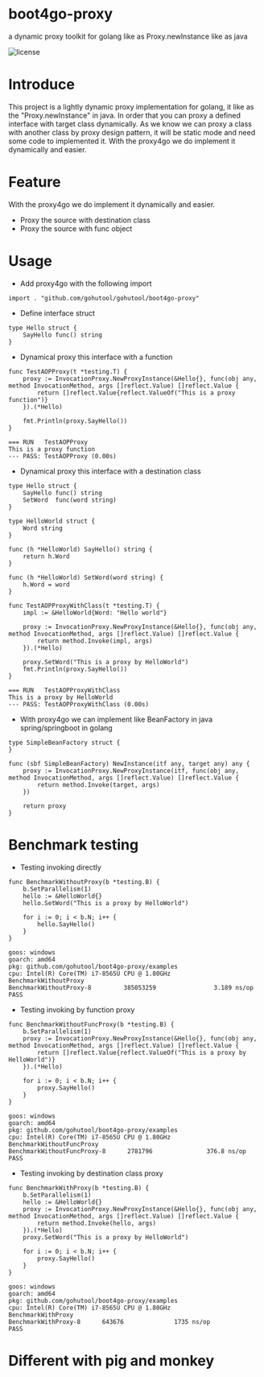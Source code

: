 # boot4go-proxy

a dynamic proxy toolkit for golang like as Proxy.newInstance like as java

![license](https://img.shields.io/badge/license-Apache--2.0-green.svg)

# Introduce
This project is a lightly dynamic proxy implementation for golang, it like as the "Proxy.newInstance" in java.
In order that you can proxy a defined interface with target class dynamically. 
As we know we can proxy a class with another class by proxy design pattern, it will be static mode and need some code to implemented it.
With the proxy4go we do implement it dynamically and easier.

# Feature
With the proxy4go we do implement it dynamically and easier.

- Proxy the source with destination class
- Proxy the source with func object


# Usage
- Add proxy4go with the following import

```
import . "github.com/gohutool/gohutool/boot4go-proxy"
```

- Define interface struct

```
type Hello struct {
    SayHello func() string
}
```

- Dynamical proxy this interface with a function

```
func TestAOPProxy(t *testing.T) {
	proxy := InvocationProxy.NewProxyInstance(&Hello{}, func(obj any, method InvocationMethod, args []reflect.Value) []reflect.Value {
		return []reflect.Value{reflect.ValueOf("This is a proxy function")}
	}).(*Hello)

	fmt.Println(proxy.SayHello())
}
```

```
=== RUN   TestAOPProxy
This is a proxy function
--- PASS: TestAOPProxy (0.00s)
```

- Dynamical proxy this interface with a destination class

```
type Hello struct {
	SayHello func() string
	SetWord  func(word string)
}
```

```
type HelloWorld struct {
	Word string
}

func (h *HelloWorld) SayHello() string {
	return h.Word
}

func (h *HelloWorld) SetWord(word string) {
	h.Word = word
}
```

```
func TestAOPProxyWithClass(t *testing.T) {
	impl := &HelloWorld{Word: "Hello world"}

	proxy := InvocationProxy.NewProxyInstance(&Hello{}, func(obj any, method InvocationMethod, args []reflect.Value) []reflect.Value {
		return method.Invoke(impl, args)
	}).(*Hello)

	proxy.SetWord("This is a proxy by HelloWorld")
	fmt.Println(proxy.SayHello())
}
```

```
=== RUN   TestAOPProxyWithClass
This is a proxy by HelloWorld
--- PASS: TestAOPProxyWithClass (0.00s)
```

- With proxy4go we can implement like BeanFactory in java spring/springboot in golang

```
type SimpleBeanFactory struct {
}

func (sbf SimpleBeanFactory) NewInstance(itf any, target any) any {
	proxy := InvocationProxy.NewProxyInstance(itf, func(obj any, method InvocationMethod, args []reflect.Value) []reflect.Value {
		return method.Invoke(target, args)
	})

	return proxy
}
```

# Benchmark testing

- Testing invoking directly
```
func BenchmarkWithoutProxy(b *testing.B) {
	b.SetParallelism(1)
	hello := &HelloWorld{}
	hello.SetWord("This is a proxy by HelloWorld")

	for i := 0; i < b.N; i++ {
		hello.SayHello()
	}
}
```

```
goos: windows
goarch: amd64
pkg: github.com/gohutool/boot4go-proxy/examples
cpu: Intel(R) Core(TM) i7-8565U CPU @ 1.80GHz
BenchmarkWithoutProxy
BenchmarkWithoutProxy-8         385053259                3.189 ns/op
PASS
```

- Testing invoking by function proxy 

```
func BenchmarkWithoutFuncProxy(b *testing.B) {
	b.SetParallelism(1)
	proxy := InvocationProxy.NewProxyInstance(&Hello{}, func(obj any, method InvocationMethod, args []reflect.Value) []reflect.Value {
		return []reflect.Value{reflect.ValueOf("This is a proxy by HelloWorld")}
	}).(*Hello)

	for i := 0; i < b.N; i++ {
		proxy.SayHello()
	}
}
```

```
goos: windows
goarch: amd64
pkg: github.com/gohutool/boot4go-proxy/examples
cpu: Intel(R) Core(TM) i7-8565U CPU @ 1.80GHz
BenchmarkWithoutFuncProxy
BenchmarkWithoutFuncProxy-8      2781796               376.8 ns/op
PASS
```

- Testing invoking by destination class proxy

```
func BenchmarkWithProxy(b *testing.B) {
	b.SetParallelism(1)
	hello := &HelloWorld{}
	proxy := InvocationProxy.NewProxyInstance(&Hello{}, func(obj any, method InvocationMethod, args []reflect.Value) []reflect.Value {
		return method.Invoke(hello, args)
	}).(*Hello)
	proxy.SetWord("This is a proxy by HelloWorld")

	for i := 0; i < b.N; i++ {
		proxy.SayHello()
	}
}
```

```
goos: windows
goarch: amd64
pkg: github.com/gohutool/boot4go-proxy/examples
cpu: Intel(R) Core(TM) i7-8565U CPU @ 1.80GHz
BenchmarkWithProxy
BenchmarkWithProxy-8      643676              1735 ns/op
PASS
```

# Different with pig and monkey
